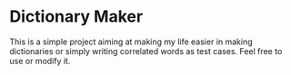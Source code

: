 # Dictionary Maker

This is a simple project aiming at making my life easier in making dictionaries or simply writing correlated words as test cases.
Feel free to use or modify it.